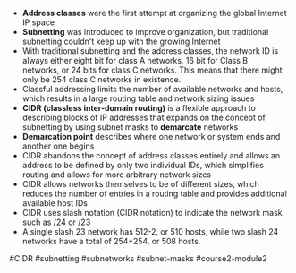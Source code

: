 -   **Address classes** were the first attempt at organizing the global Internet IP space
-   **Subnetting** was introduced to improve organization, but traditional subnetting couldn't keep up with the growing Internet
-   With traditional subnetting and the address classes, the network ID is always either eight bit for class A networks, 16 bit for Class B networks, or 24 bits for class C networks. This means that there might only be 254 class C networks in existence.
-   Classful addressing limits the number of available networks and hosts, which results in a large routing table and network sizing issues
-   **CIDR (classless inter-domain routing)** is a flexible approach to describing blocks of IP addresses that expands on the concept of subnetting by using subnet masks to **demarcate** networks
-   **Demarcation point** describes where one network or system ends and another one begins
-   CIDR abandons the concept of address classes entirely and allows an address to be defined by only two individual IDs, which simplifies routing and allows for more arbitrary network sizes
-   CIDR allows networks themselves to be of different sizes, which reduces the number of entries in a routing table and provides additional available host IDs
-   CIDR uses slash notation (CIDR notation) to indicate the network mask, such as /24 or /23
-   A single slash 23 network has 512-2, or 510 hosts, while two slash 24 networks have a total of 254+254, or 508 hosts.

#CIDR #subnetting #subnetworks #subnet-masks #course2-module2 